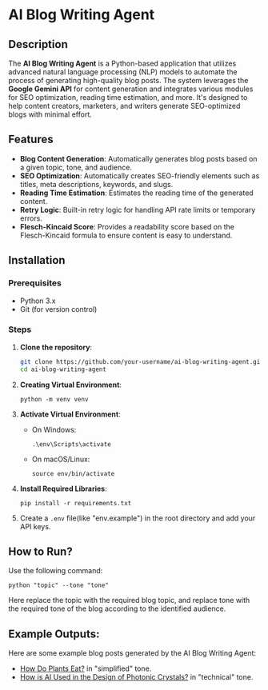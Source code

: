 # AI Blog Writing Agent
## Description

The **AI Blog Writing Agent** is a Python-based application that utilizes advanced natural language processing (NLP) models to automate the process of generating high-quality blog posts. The system leverages the **Google Gemini API** for content generation and integrates various modules for SEO optimization, reading time estimation, and more. It's designed to help content creators, marketers, and writers generate SEO-optimized blogs with minimal effort.

## Features

- **Blog Content Generation**: Automatically generates blog posts based on a given topic, tone, and audience.
- **SEO Optimization**: Automatically creates SEO-friendly elements such as titles, meta descriptions, keywords, and slugs.
- **Reading Time Estimation**: Estimates the reading time of the generated content.
- **Retry Logic**: Built-in retry logic for handling API rate limits or temporary errors.
- **Flesch-Kincaid Score**: Provides a readability score based on the Flesch-Kincaid formula to ensure content is easy to understand.

## Installation

### Prerequisites

- Python 3.x
- Git (for version control)

### Steps

1. **Clone the repository**:
   ```bash
   git clone https://github.com/your-username/ai-blog-writing-agent.git
   cd ai-blog-writing-agent

2. **Creating Virtual Environment**:
   ```
   python -m venv venv
   ```

3. **Activate Virtual Environment**:
    - On Windows:
      ```
      .\env\Scripts\activate
      ```
    - On macOS/Linux:
      ```
      source env/bin/activate
      ```

4. **Install Required Libraries**:
   ```
   pip install -r requirements.txt
   ``` 

5. Create a `.env` file(like "env.example") in the root directory and add your API keys.

## How to Run?
Use the following command:
```
python "topic" --tone "tone"
```
Here replace the topic with the required blog topic, and replace tone with the required tone of the blog according to the identified audience.

## Example Outputs:
Here are some example blog posts generated by the AI Blog Writing Agent:

- [How Do Plants Eat?](blogs/how-do-plants-eat.md) in "simplified" tone.
- [How is AI Used in the Design of Photonic Crystals?](blogs/how-is-ai-used-in-design-of-photonic-crystals.md) in "technical" tone.
